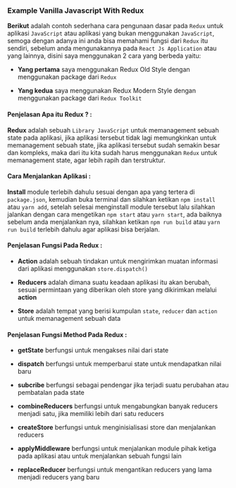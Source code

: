 ### Example Vanilla Javascript With Redux

**Berikut** adalah contoh sederhana cara pengunaan dasar pada `Redux` untuk aplikasi `JavaScript` atau aplikasi yang bukan menggunakan `JavaScript`, semoga dengan adanya ini anda bisa memahami fungsi dari `Redux` itu sendiri, sebelum anda mengunakannya pada `React Js Application` atau yang lainnya, disini saya menggunakan 2 cara yang berbeda yaitu:

*  **Yang pertama** saya menggunakan Redux Old Style dengan menggunakan package dari `Redux`

*  **Yang kedua** saya menggunakan Redux Modern Style dengan menggunakan package dari `Redux Toolkit`

#### Penjelasan Apa itu Redux ? :

**Redux** adalah sebuah `Library JavaScript` untuk memanagement sebuah state pada aplikasi, jika aplikasi tersebut tidak lagi memungkinkan untuk memanagement sebuah state, jika aplikasi tersebut sudah semakin besar dan kompleks, maka dari itu kita sudah harus menggunakan `Redux` untuk memanagement state, agar lebih rapih dan terstruktur.

#### Cara Menjalankan Aplikasi :

**Install** module terlebih dahulu sesuai dengan apa yang tertera di `package.json`, kemudian buka terminal dan silahkan ketikan `npm install` atau `yarn add`, setelah selesai menginstall module tersebut lalu silahkan jalankan dengan cara mengetikan `npm start` atau `yarn start`, ada baiknya sebelum anda menjalankan nya, silahkan ketikan `npm run build` atau `yarn run build` terlebih dahulu agar aplikasi bisa berjalan.

#### Penjelasan Fungsi Pada Redux :

* **Action** adalah sebuah tindakan untuk mengirimkan muatan informasi dari aplikasi menggunakan `store.dispatch()`

* **Reducers** adalah dimana suatu keadaan aplikasi itu akan berubah, sesuai permintaan yang diberikan oleh store yang dikirimkan melalui **action**

* **Store** adalah tempat yang berisi kumpulan `state`, `reducer` dan `action` untuk memanagement sebuah data

#### Penjelasan Fungsi Method Pada Redux :

* **getState** berfungsi untuk mengakses nilai dari state 

* **dispatch** berfungsi untuk memperbarui state untuk mendapatkan nilai baru

* **subcribe** berfungsi sebagai pendengar jika terjadi suatu perubahan atau pembatalan pada state

* **combineReducers** berfungsi untuk mengabungkan banyak reducers menjadi satu, jika memiliki lebih dari satu reducers

* **createStore** berfungsi untuk menginisialisasi store dan menjalankan reducers

* **applyMiddleware** berfungsi untuk menjalankan module pihak ketiga pada aplikasi atau untuk menjalankan sebuah fungsi lain

* **replaceReducer** berfungsi untuk mengantikan reducers yang lama menjadi reducers yang baru